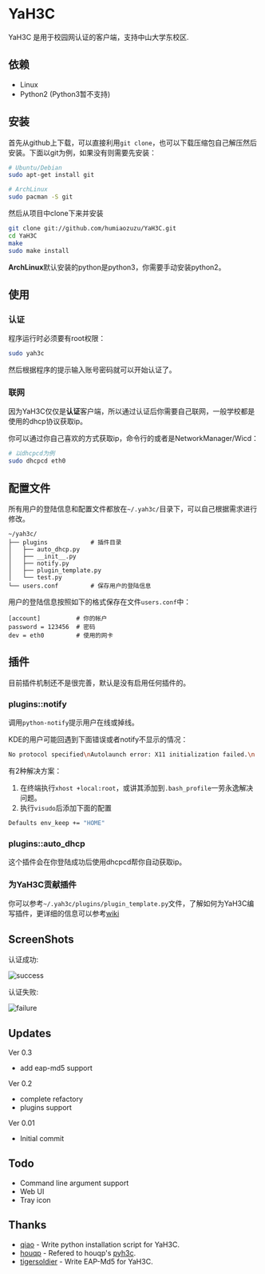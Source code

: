 YaH3C
=====

YaH3C 是用于校园网认证的客户端，支持中山大学东校区.

依赖
------------

* Linux
* Python2 (Python3暂不支持)

安装
------------

首先从github上下载，可以直接利用`git clone`，也可以下载压缩包自己解压然后安装。下面以git为例，如果没有则需要先安装：

```bash
# Ubuntu/Debian
sudo apt-get install git

# ArchLinux
sudo pacman -S git
```
然后从项目中clone下来并安装

```bash
git clone git://github.com/humiaozuzu/YaH3C.git
cd YaH3C
make
sudo make install
```

**ArchLinux**默认安装的python是python3，你需要手动安装python2。

使用
----

### 认证

程序运行时必须要有root权限：

```bash
sudo yah3c
```

然后根据程序的提示输入账号密码就可以开始认证了。

### 联网

因为YaH3C仅仅是**认证**客户端，所以通过认证后你需要自己联网，一般学校都是使用的dhcp协议获取ip。

你可以通过你自己喜欢的方式获取ip，命令行的或者是NetworkManager/Wicd：

```bash
# 以dhcpcd为例
sudo dhcpcd eth0
```

配置文件
--------

所有用户的登陆信息和配置文件都放在`~/.yah3c/`目录下，可以自己根据需求进行修改。

    ~/yah3c/
    ├── plugins            # 插件目录
    │   ├── auto_dhcp.py
    │   ├── __init__.py
    │   ├── notify.py
    │   ├── plugin_template.py
    │   └── test.py
    └── users.conf         # 保存用户的登陆信息

用户的登陆信息按照如下的格式保存在文件`users.conf`中：

```
[account]          # 你的帐户 
password = 123456  # 密码
dev = eth0         # 使用的网卡
```

插件
----

目前插件机制还不是很完善，默认是没有启用任何插件的。

### plugins::notify ###

调用`python-notify`提示用户在线或掉线。

KDE的用户可能回遇到下面错误或者notify不显示的情况：

```bash
No protocol specified\nAutolaunch error: X11 initialization failed.\n
```

有2种解决方案：

 1. 在终端执行`xhost +local:root`，或讲其添加到`.bash_profile`一劳永逸解决问题。
 2. 执行`visudo`后添加下面的配置 

 ```bash
Defaults env_keep += "HOME"
```

### plugins::auto_dhcp ###

这个插件会在你登陆成功后使用dhcpcd帮你自动获取ip。

### 为YaH3C贡献插件

你可以参考``~/.yah3c/plugins/plugin_template.py``文件，了解如何为YaH3C编写插件，更详细的信息可以参考[wiki](https://github.com/humiaozuzu/YaH3C/wiki/4.-YaH3C插件机制)

ScreenShots
-----------

认证成功:

![success](https://github.com/humiaozuzu/YaH3C/blob/master/screenshots/success.png?raw=true)

认证失败:

![failure](https://github.com/humiaozuzu/YaH3C/raw/master/screenshots/failure.png)

Updates
-------

Ver 0.3

* add eap-md5 support

Ver 0.2

* complete refactory 
* plugins support

Ver 0.01

* Initial commit

Todo
----
* Command line argument support
* Web UI
* Tray icon

Thanks
------
* [qiao](https://github.com/qiao) - Write python installation script for YaH3C.
* [houqp](https://github.com/houqp) - Refered to houqp's [pyh3c](https://github.com/houqp/pyh3c).
* [tigersoldier](https://github.com/tigersoldier) - Write EAP-Md5 for YaH3C.
